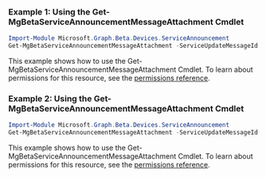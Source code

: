 ### Example 1: Using the Get-MgBetaServiceAnnouncementMessageAttachment Cmdlet
```powershell
Import-Module Microsoft.Graph.Beta.Devices.ServiceAnnouncement
Get-MgBetaServiceAnnouncementMessageAttachment -ServiceUpdateMessageId $serviceUpdateMessageId -ServiceAnnouncementAttachmentId $serviceAnnouncementAttachmentId
```
This example shows how to use the Get-MgBetaServiceAnnouncementMessageAttachment Cmdlet.
To learn about permissions for this resource, see the [permissions reference](/graph/permissions-reference).
### Example 2: Using the Get-MgBetaServiceAnnouncementMessageAttachment Cmdlet
```powershell
Import-Module Microsoft.Graph.Beta.Devices.ServiceAnnouncement
Get-MgBetaServiceAnnouncementMessageAttachment -ServiceUpdateMessageId $serviceUpdateMessageId
```
This example shows how to use the Get-MgBetaServiceAnnouncementMessageAttachment Cmdlet.
To learn about permissions for this resource, see the [permissions reference](/graph/permissions-reference).
